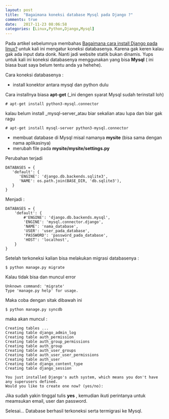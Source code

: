 ```yaml
---
layout: post
title:  "Bagaimana koneksi database Mysql pada Django ?"
comments: true
date:   2017-11-23 08:06:58
categories: [Linux,Python,Django,Mysql]
---
```


Pada artikel sebelumnya membahas [Bagaimana cara install Django pada linux?](https://kurtakon.com/linux/python/2017/11/23/artikel-3/) untuk kali ini mengatur koneksi databasenya. Karena gak keren kalau gak ada input data donk. Nanti jadi website statik bukan dinamis. Yups untuk kali ini koneksi databasenya menggunakan yang bisa __Mysql__ ( ini biasa buat saya belum tentu anda ya hehehe).

Cara koneksi databasenya :

- install konektor antara mysql dan python dulu 

Cara installnya biasa __apt-get__ (_ini dengen syarat Mysql sudah terinstall loh)
    
    # apt-get install python3-mysql.connector

kalau belum install _mysql-server_atau biar sekalian atau lupa dan biar gak ragu

    # apt-get install mysql-server python3-mysql.connector

- membuat database di Mysql misal namanya __mysite__ (bisa sama dengan nama aplikasinya)
- merubah file pada __mysite/mysite/settings.py__

Perubahan terjadi 

    DATABASES = {
       'default': {
          'ENGINE': 'django.db.backends.sqlite3',
          'NAME': os.path.join(BASE_DIR, 'db.sqlite3'),
       }
    }

Menjadi :

    DATABASES = {
        'default': {
            #'ENGINE': 'django.db.backends.mysql',
            'ENGINE': 'mysql.connector.django',
            'NAME': 'nama_database',
            'USER': 'user_pada_database',
            'PASSWORD': 'password_pada_database',
            'HOST': 'localhost',
        }
    }


Setelah terkoneksi kalian bisa melakukan migrasi databasenya :

    $ python manage.py migrate

Kalau tidak bisa dan  muncul error
    
    Unknown command: 'migrate'
    Type 'manage.py help' for usage.

Maka coba dengan sitak dibawah ini

    $ python manage.py syncdb

maka akan muncul :

    Creating tables ...
    Creating table django_admin_log
    Creating table auth_permission
    Creating table auth_group_permissions
    Creating table auth_group
    Creating table auth_user_groups
    Creating table auth_user_user_permissions
    Creating table auth_user
    Creating table django_content_type
    Creating table django_session

    You just installed Django's auth system, which means you don't have any superusers defined.
    Would you like to create one now? (yes/no):

Jika sudah yakin tinggal tulis __yes__ , kemudian ikuti perintanya untuk meamsukan email, user dan password.

Selesai... Database berhasil terkoneksi serta termigrasi ke Mysql.